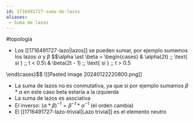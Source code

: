 ```yaml
---
id: 1716491727-suma-de-lazos
aliases:
 - Suma de lazos
---
```


#topología 

- Los [[1716491727-lazo|lazos]] se pueden sumar, por ejemplo sumemos los lazos $\alpha$ y $\beta$
$$\alpha \ast \beta =
\begin{cases}
	& \alpha(2t) \;\; \text{ si } \;\; t < 0.5\\
	& \beta(2t - 1) \;\; \text{ si } \;\; t > 0.5
	

\end{cases}$$
![[Pasted image 20240122220800.png]]

- La suma de lazos no es conmutativa, ya que si por ejemplo sumamos $\beta \ast \alpha$ en este caso beta estaría a la izquierda
- La suma de lazos es asociativa
- El inverso: $(\alpha \ast \beta)^{-1} = \beta^{-1} \ast \alpha^{-1}$ (el orden cambia)   
- El [[1716491727-lazo-trivial|Lazo trivial]] es el elemento neutro
 